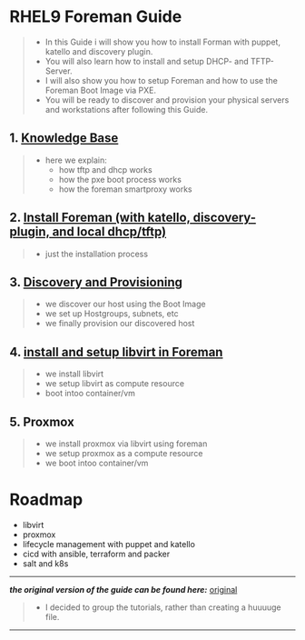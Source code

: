 
# RHEL9 Foreman Guide

> - In this Guide i will show you how to install Forman with puppet, katello and discovery plugin.
> - You will also learn how to install and setup DHCP- and TFTP-Server.
> - I will also show you how to setup Foreman and how to use the Foreman Boot Image via PXE.
> - You will be ready to discover and provision your physical servers and workstations after following this Guide.


 
## 1. [Knowledge Base](https://ji-podhead.github.io/RHEL_9_Foreman_Guide/knowledge%20base)

> - here we explain:
>	-  how tftp and dhcp works 
> 	-  how the pxe boot process works
>	-  how the foreman smartproxy works   

## 2. [Install Foreman (with katello, discovery-plugin, and local dhcp/tftp)](https://ji-podhead.github.io/RHEL_9_Foreman_Guide/installation%20(katello%2Cdiscovery%2Cdhcp%2Ctftp))
> - just the installation process

## 3. [Discovery and Provisioning](https://ji-podhead.github.io/RHEL_9_Foreman_Guide/discovery%20and%20provisioning)
> - we discover our host using the Boot Image
> - we set up Hostgroups, subnets, etc
> - we finally provision our discovered host

## 4. [install and setup libvirt in Foreman](https://ji-podhead.github.io/RHEL_9_Foreman_Guide/libvirt)
> - we install libvirt
> - we setup libvirt as compute resource
> - boot intoo container/vm

## 5. Proxmox
>  - we install proxmox via libvirt using foreman
>  - we setup proxmox as a compute resource
>  - we boot intoo container/vm

# Roadmap
- libvirt
- proxmox
- lifecycle management with puppet and katello
- cicd with ansible, terraform and packer
- salt and k8s
---
***the original version of the guide can be found here:*** [original](https://ji-podhead.github.io/RHEL_9_Foreman_Guide/original)
> - I decided to group the tutorials, rather than creating a huuuuge file.

---
